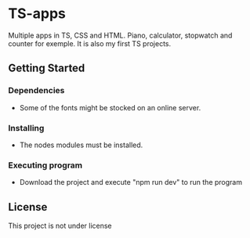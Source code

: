 # TS-apps

Multiple apps in TS, CSS and HTML. Piano, calculator, stopwatch and counter for exemple. It is also my first TS projects.

## Getting Started

### Dependencies

* Some of the fonts might be stocked on an online server. 

### Installing

* The nodes modules must be installed.

### Executing program

* Download the project and execute "npm run dev" to run the program

## License

This project is not under license
